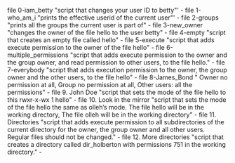 file 0-iam_betty "script that changes your user ID to betty"' -
file 1-who_am_i "prints the effective userid of the current user"' -
file 2-groups "prints all the groups the current user is part of" - 
file 3-new_owner "changes the owner of the file hello to the user betty" -
file 4-empty "script that creates an empty file called hello" -
file 5-execute "script that adds execute permission to the owner of the file hello" -
file 6-multiple_permissions "script that adds execute permission to the owner and the group owner, and read permission to other users, to the file hello." -
file 7-everybody "script that adds execution permission to the owner, the group owner and the other users, to the file hello" -
file 8-James_Bond " Owner no permission at all, Group no permission at all, Other users: all the permissions" - 
file 9. John Doe "script that sets the mode of the file hello to this rwxr-x-wx 1 hello" -
file 10. Look in the mirror "script that sets the mode of the file hello the same as olleh’s mode. The file hello will be in the working directory, The file olleh will be in the working directory" -
file 11. Directories "script that adds execute permission to all subdirectories of the current directory for the owner, the group owner and all other users. Regular files should not be changed." -
file 12. More directories  "script that creates a directory called dir_holberton with permissions 751 in the working directory." -

